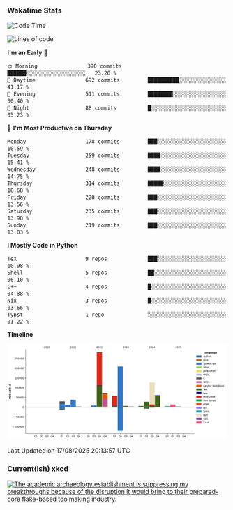 ### Wakatime Stats
<!--START_SECTION:waka-->
![Code Time](http://img.shields.io/badge/Code%20Time-3%2C358%20hrs%2029%20mins-blue)

![Lines of code](https://img.shields.io/badge/From%20Hello%20World%20I%27ve%20Written-957.4%20thousand%20lines%20of%20code-blue)

**I'm an Early 🐤** 

```text
🌞 Morning                390 commits         ██████░░░░░░░░░░░░░░░░░░░   23.20 % 
🌆 Daytime                692 commits         ██████████░░░░░░░░░░░░░░░   41.17 % 
🌃 Evening                511 commits         ████████░░░░░░░░░░░░░░░░░   30.40 % 
🌙 Night                  88 commits          █░░░░░░░░░░░░░░░░░░░░░░░░   05.23 % 
```
📅 **I'm Most Productive on Thursday** 

```text
Monday                   178 commits         ███░░░░░░░░░░░░░░░░░░░░░░   10.59 % 
Tuesday                  259 commits         ████░░░░░░░░░░░░░░░░░░░░░   15.41 % 
Wednesday                248 commits         ████░░░░░░░░░░░░░░░░░░░░░   14.75 % 
Thursday                 314 commits         █████░░░░░░░░░░░░░░░░░░░░   18.68 % 
Friday                   228 commits         ███░░░░░░░░░░░░░░░░░░░░░░   13.56 % 
Saturday                 235 commits         ███░░░░░░░░░░░░░░░░░░░░░░   13.98 % 
Sunday                   219 commits         ███░░░░░░░░░░░░░░░░░░░░░░   13.03 % 
```


**I Mostly Code in Python** 

```text
TeX                      9 repos             ███░░░░░░░░░░░░░░░░░░░░░░   10.98 % 
Shell                    5 repos             ██░░░░░░░░░░░░░░░░░░░░░░░   06.10 % 
C++                      4 repos             █░░░░░░░░░░░░░░░░░░░░░░░░   04.88 % 
Nix                      3 repos             █░░░░░░░░░░░░░░░░░░░░░░░░   03.66 % 
Typst                    1 repo              ░░░░░░░░░░░░░░░░░░░░░░░░░   01.22 % 
```



**Timeline**

![Lines of Code chart](https://raw.githubusercontent.com/joshuajeschek/joshuajeschek/main/assets/bar_graph.png)


 Last Updated on 17/08/2025 20:13:57 UTC
<!--END_SECTION:waka-->

### Current(ish) xkcd
<a id="xkcd-a" title="The academic archaeology establishment is suppressing my breakthroughs because of the disruption it would bring to their prepared-core flake-based toolmaking industry." href="https://www.xkcd.com" target="_blank">
        <img align="center" id="xkcd-img" src="https://imgs.xkcd.com/comics/archaeology_research.png" alt="The academic archaeology establishment is suppressing my breakthroughs because of the disruption it would bring to their prepared-core flake-based toolmaking industry." height=300 />
</a>
